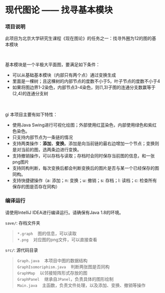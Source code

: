 现代图论 —— 找寻基本模块
================

### 项目说明
此项目为北京大学研究生课程《现在图论》的任务之一：找寻外圈为12的图的基本模块

<br />

基本模块是一个半极大平面图，要满足如下条件：

  * 可以从基础基本模块（内部只有两个点）通过变换生成
  * 里面是一棵树；且这棵树的内部节点的度数不小于5，叶子节点的度数不小于4
  * 如果将图边界1-2染色，内部节点3-4染色，则(1,3)子图的连通分支数赢等于(2,4)的连通分支树

<br />
<br />
gi
本项目主要有如下特性：

  * 使用Java Swing进行可视化绘图；外部使用红蓝染色，内部使用绿色和紫红色染色。
  * 只支持内部节点为一条链的情况
  * 支持两类操作：**添加**，**变换**。添加是向当前链的最右边增加一个节点；变换则是对当前的图，选两条边进行变换。
  * 支持撤销操作，可以存档与读取；存档时会同时保存当前图的信息，和一张png图片
  * 支持同构判断，每次变换后都会判断变换后的图片是否与某一个已经保存的图同构。
  * 支持快捷键操作（a: 添加；n: 变换；u: 撤销；s: 存档；l: 读档；c: 检查所有保存的图是否存在同构）


### 编译运行

请使用IntelliJ IDEA进行编译运行。请确保有Java 1.8的环境。

`save/`: 存档文件夹  
> `*.graph`&nbsp;&nbsp;&nbsp; 图的信息，可以读取  
> `*.png`&nbsp;&nbsp;&nbsp; 对应图的png文件，可以直接查看  

`src/`: 源代码目录
> `Graph.java`&nbsp;&nbsp;&nbsp; 本项目中图的数据结构  
> `GraphIsomoriphism.java`&nbsp;&nbsp;&nbsp; 判断两张图是否同构  
> `GraphMap`&nbsp;&nbsp;&nbsp; 以邻接矩阵形式存放的图  
> `GraphPanel`&nbsp;&nbsp;&nbsp; 继承自`JPanel`，负责具体的图形绘制  
> `Main.java`&nbsp;&nbsp;&nbsp; 主函数，负责文件处理，以及添加、变换、撤销等操作


